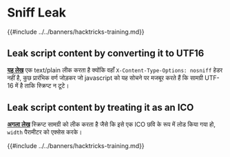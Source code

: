 # Sniff Leak

{{#include ../../banners/hacktricks-training.md}}

## Leak script content by converting it to UTF16

[**यह लेख**](https://blog.huli.tw/2022/08/01/en/uiuctf-2022-writeup/#modernism21-solves) एक text/plain लीक करता है क्योंकि वहाँ `X-Content-Type-Options: nosniff` हेडर नहीं है, कुछ प्रारंभिक वर्ण जोड़कर जो javascript को यह सोचने पर मजबूर करते हैं कि सामग्री UTF-16 में है ताकि स्क्रिप्ट न टूटे।

## Leak script content by treating it as an ICO

[**अगला लेख**](https://blog.huli.tw/2022/08/01/en/uiuctf-2022-writeup/#precisionism3-solves) स्क्रिप्ट सामग्री को लीक करता है जैसे कि इसे एक ICO छवि के रूप में लोड किया गया हो, `width` पैरामीटर को एक्सेस करके।

{{#include ../../banners/hacktricks-training.md}}
